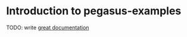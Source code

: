 # Introduction to pegasus-examples

TODO: write [great documentation](http://jacobian.org/writing/what-to-write/)

